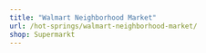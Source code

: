 ```yaml
---
title: "Walmart Neighborhood Market"
url: /hot-springs/walmart-neighborhood-market/
shop: Supermarkt
---
```

